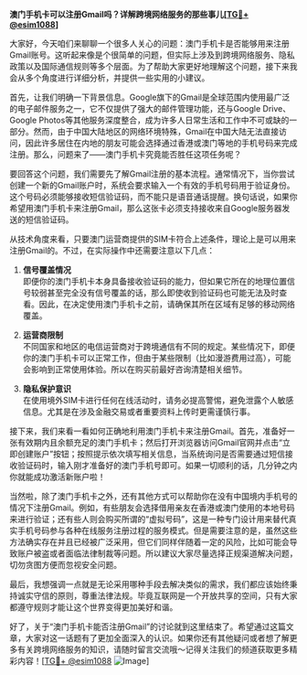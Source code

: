 **澳门手机卡可以注册Gmail吗？详解跨境网络服务的那些事儿[[TG💪+ @esim1088](https://t.me/s/esim1088)]**

大家好，今天咱们来聊聊一个很多人关心的问题：澳门手机卡是否能够用来注册Gmail账号。这听起来像是个很简单的问题，但实际上涉及到跨境网络服务、隐私政策以及国际通信规则等多个层面。为了帮助大家更好地理解这个问题，接下来我会从多个角度进行详细分析，并提供一些实用的小建议。

首先，让我们明确一下背景信息。Google旗下的Gmail是全球范围内使用最广泛的电子邮件服务之一，它不仅提供了强大的邮件管理功能，还与Google Drive、Google Photos等其他服务深度整合，成为许多人日常生活和工作中不可或缺的一部分。然而，由于中国大陆地区的网络环境特殊，Gmail在中国大陆无法直接访问，因此许多居住在内地的朋友可能会选择通过香港或澳门等地的手机号码来完成注册。那么，问题来了——澳门手机卡究竟能否胜任这项任务呢？

要回答这个问题，我们需要先了解Gmail注册的基本流程。通常情况下，当你尝试创建一个新的Gmail账户时，系统会要求输入一个有效的手机号码用于验证身份。这个号码必须能够接收短信验证码，而不能只是语音通话提醒。换句话说，如果你希望用澳门手机卡来注册Gmail，那么这张卡必须支持接收来自Google服务器发送的短信验证码。

从技术角度来看，只要澳门运营商提供的SIM卡符合上述条件，理论上是可以用来注册Gmail的。不过，在实际操作中还需要注意以下几点：

1. **信号覆盖情况**  
   即便你的澳门手机卡本身具备接收验证码的能力，但如果它所在的地理位置信号较弱甚至完全没有信号覆盖的话，那么即使收到验证码也可能无法及时查看。因此，在决定使用澳门手机卡之前，请确保其所在区域有足够的移动网络覆盖。

2. **运营商限制**  
   不同国家和地区的电信运营商对于跨境通信有不同的规定。某些情况下，即便你的澳门手机卡可以正常工作，但由于某些限制（比如漫游费用过高），可能会影响到正常使用体验。所以在购买前最好咨询清楚相关细节。

3. **隐私保护意识**  
   在使用境外SIM卡进行任何在线活动时，请务必提高警惕，避免泄露个人敏感信息。尤其是在涉及金融交易或者重要资料上传时更需谨慎行事。

接下来，我们来看一看如何正确地利用澳门手机卡来注册Gmail。首先，准备好一张有效期内且余额充足的澳门手机卡；然后打开浏览器访问Gmail官网并点击“立即创建账户”按钮；按照提示依次填写相关信息，当系统询问是否需要通过短信接收验证码时，输入刚才准备好的澳门手机号即可。如果一切顺利的话，几分钟之内你就能成功激活新账户啦！

当然啦，除了澳门手机卡之外，还有其他方式可以帮助你在没有中国境内手机号的情况下注册Gmail。例如，有些朋友会选择借用亲友在香港或澳门使用的本地号码来进行验证；还有些人则会购买所谓的“虚拟号码”，这是一种专门设计用来替代真实手机号码参与各种在线服务注册过程的服务模式。但是需要注意的是，虽然这些方法确实存在并且已经被广泛采用，但它们同样伴随着一定的风险，比如可能会导致账户被盗或者面临法律制裁等问题。所以建议大家尽量选择正规渠道解决问题，切勿贪图方便而忽视安全问题。

最后，我想强调一点就是无论采用哪种手段去解决类似的需求，我们都应该始终秉持诚实守信的原则，尊重法律法规。毕竟互联网是一个开放共享的空间，只有大家都遵守规则才能让这个世界变得更加美好和谐。

好了，关于“澳门手机卡能否注册Gmail”的讨论就到这里结束了。希望通过这篇文章，大家对这一话题有了更加全面深入的认识。如果你还有其他疑问或者想了解更多有关跨境网络服务的知识，请随时留言交流哦～记得关注我们的频道获取更多精彩内容！[[TG💪+ @esim1088](https://t.me/s/esim1088) ![Image](https://i.postimg.cc/4NQfJmqS/Snipaste-2025-05-13-00-14-12.png)]
